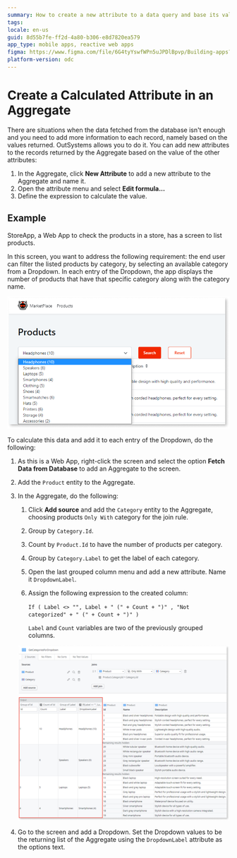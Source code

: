 ```yaml
---
summary: How to create a new attribute to a data query and base its value on the other record's attributes.
tags: 
locale: en-us
guid: 8d55b7fe-ff2d-4a80-b306-e8d7820ea579
app_type: mobile apps, reactive web apps
figma: https://www.figma.com/file/6G4tyYswfWPn5uJPDlBpvp/Building-apps?type=design&node-id=3101%3A2486&t=ZwHw8hXeFhwYsO5V-1
platform-version: odc
---
```


# Create a Calculated Attribute in an Aggregate

There are situations when the data fetched from the database isn't enough and you need to add more information to each record, namely based on the values returned. OutSystems allows you to do it. You can add new attributes to the records returned by the Aggregate based on the value of the other attributes:

1. In the Aggregate, click **New Attribute** to add a new attribute to the Aggregate and name it.
1. Open the attribute menu and select **Edit formula...**
1. Define the expression to calculate the value.

## Example

StoreApp, a Web App to check the products in a store, has a screen to list products.

In this screen, you want to address the following requirement: the end user can filter the listed products by category, by selecting an available category from a Dropdown. In each entry of the Dropdown, the app displays the number of products that have that specific category along with the category name.

![Create a Calculated Attribute in an Aggregate](images/listed-products-by-category-odcs.png)

To calculate this data and add it to each entry of the Dropdown, do the following:

1. As this is a Web App, right-click the screen and select the option **Fetch Data from Database** to add an Aggregate to the screen.

1. Add the `Product` entity to the Aggregate.

1. In the Aggregate, do the following:

    1. Click **Add source** and add the `Category` entity to the Aggregate, choosing products `Only With` category for the join rule.

    1. Group by `Category.Id`.

    1. Count by `Product.Id` to have the number of products per category.

    1. Group by `Category.Label` to get the label of each category.

    1. Open the last grouped column menu and add a new attribute. Name it `DropdownLabel`.

    1. Assign the following expression to the created column:

        `If ( Label <> "", Label + " (" + Count + ")" , "Not categorized" + " (" + Count + ")" )`

        `Label` and `Count` variables are two of the previously grouped columns.

    ![Create a Calculated Attribute in an Aggregate](images/calculate-data-odcs.png)

1. Go to the screen and add a Dropdown. Set the Dropdown values to be the returning list of the Aggregate using the `DropdownLabel` attribute as the options text.

